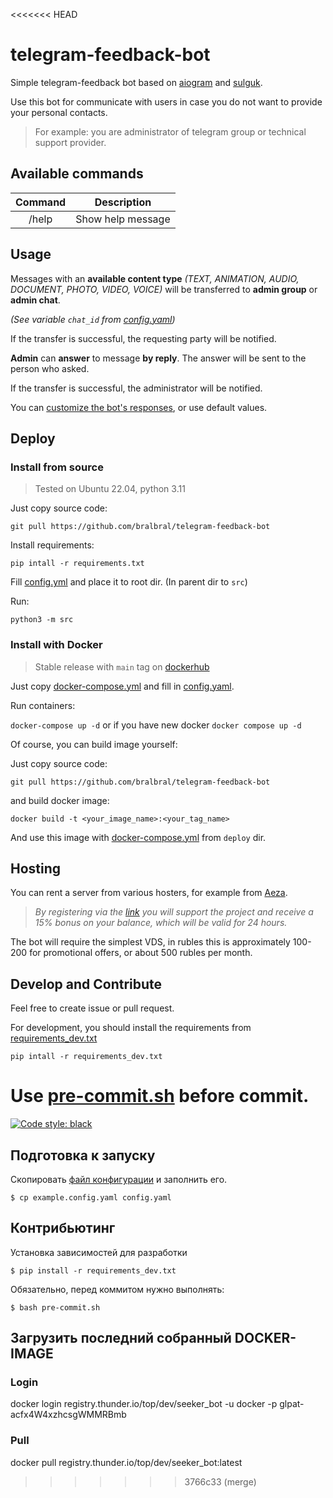 <<<<<<< HEAD
# telegram-feedback-bot

Simple telegram-feedback bot based on [aiogram](https://github.com/aiogram/aiogram) and [sulguk](https://github.com/Tishka17/sulguk).

Use this bot for communicate with users in case you do not want to provide your personal contacts. 

> For example: you are administrator of telegram group or technical support provider.

## Available commands

| Command |    Description    |
|:-------:|:-----------------:|
|  /help  | Show help message |

## Usage

Messages with an **available content type** *(TEXT, ANIMATION, AUDIO, DOCUMENT, PHOTO, VIDEO, VOICE)* will be transferred to **admin group** or **admin chat**.

*(See variable `chat_id` from [config.yaml](./deploy/example.config.yaml#L6))*

If the transfer is successful, the requesting party will be notified.

**Admin** can **answer** to message **by reply**. The answer will be sent to the person who asked.

If the transfer is successful, the administrator will be notified.

You can [customize the bot's responses](./deploy/example.config.yaml#12), or use default values.

## Deploy

### Install from source

> Tested on Ubuntu 22.04, python 3.11

Just copy source code:

`git pull https://github.com/bralbral/telegram-feedback-bot`

Install requirements:

`pip intall -r requirements.txt`

Fill [config.yml](./deploy/example.config.yaml) and place it to root dir. (In parent dir to `src`)

Run:

`python3 -m src`

### Install with Docker

> Stable release with `main` tag on [dockerhub](https://hub.docker.com/r/bral1488/telegram-feedback-bot/tags)

Just copy [docker-compose.yml](./deploy/example.docker-compose.yml) and fill in  [config.yaml](./deploy/example.config.yaml).

Run containers:

`docker-compose up -d` or if you have new docker `docker compose up -d`

Of course, you can build image yourself:

Just copy source code:

`git pull https://github.com/bralbral/telegram-feedback-bot`

and build docker image:

`docker build -t <your_image_name>:<your_tag_name>`

And use this image with [docker-compose.yml](./deploy/example.docker-compose.yml) from `deploy` dir.

## Hosting
You can rent a server from various hosters, for example from [Aeza](https://aeza.net/?ref=380831).

>*By registering via the [link](https://aeza.net/?ref=380831) you will support the project and receive a 15% bonus on your balance, which will be valid for 24 hours.*

The bot will require the simplest VDS, in rubles this is approximately 100-200 for promotional offers, or about 500 rubles per month.

## Develop and Contribute

Feel free to create issue or pull request.

For development, you should install the requirements from [requirements_dev.txt](./requirements_dev.txt)

`pip intall -r requirements_dev.txt`

Use [pre-commit.sh](./pre-commit.sh) before commit.
=======
[![Code style: black](https://img.shields.io/badge/code%20style-black-000000.svg)](https://github.com/psf/black)


## Подготовка к запуску
Скопировать [файл конфигурации](example.config.yaml) и заполнить его.

```console
$ cp example.config.yaml config.yaml
```

## Контрибьютинг

  Установка зависимостей для разработки

   ```console
   $ pip install -r requirements_dev.txt
   ```

  Обязательно, перед коммитом нужно выполнять:
  
   ```console
   $ bash pre-commit.sh
   ```

## Загрузить последний собранный DOCKER-IMAGE

### Login
docker login  registry.thunder.io/top/dev/seeker_bot -u docker -p glpat-acfx4W4xzhcsgWMMRBmb

### Pull
docker pull registry.thunder.io/top/dev/seeker_bot:latest
>>>>>>> 3766c33 (merge)
